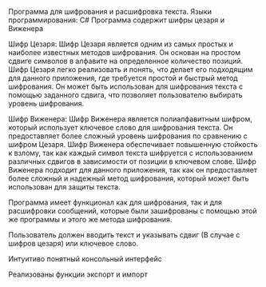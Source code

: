 Программа для шифрования и расшифровка текста.
Языки программирования: C#
Программа содержит шифры цезаря и Виженера

Шифр Цезаря:
Шифр Цезаря является одним из самых простых и наиболее известных методов шифрования.
Он основан на простом сдвиге символов в алфавите на определенное количество позиций.
Шифр Цезаря легко реализовать и понять, что делает его подходящим для данного приложения, где требуется простой и быстрый метод шифрования.
Он может быть использован для шифрования текста с помощью заданного сдвига, что позволяет пользователю выбирать уровень шифрования.

Шифр Виженера:
Шифр Виженера является полиалфавитным шифром, который использует ключевое слово для шифрования текста.
Он предоставляет более сложный уровень шифрования по сравнению с шифром Цезаря.
Шифр Виженера обеспечивает повышенную стойкость к взлому, так как каждый символ текста шифруется с использованием различных сдвигов в зависимости от позиции в ключевом слове.
Шифр Виженера подходит для данного приложения, так как он предоставляет более сложный и надежный метод шифрования, который может быть использован для защиты текста.

Программа имеет функционал как для шифрования, так и для расшифровки сообщений, которые были зашифрованы с помощью этой же программы и этого же метода шифрования.

Пользователь должен вводить текст и указывать сдвиг (В случае с шифров цезаря) или ключевое слово.

Интуитиво понятный консольный интерфейс 

Реализованы функции экспорт и импорт
